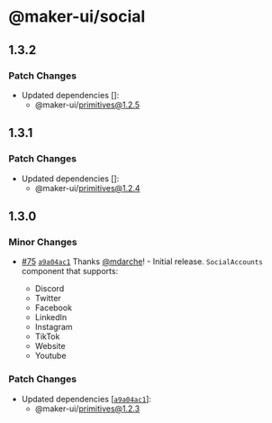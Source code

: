 # @maker-ui/social

## 1.3.2

### Patch Changes

- Updated dependencies []:
  - @maker-ui/primitives@1.2.5

## 1.3.1

### Patch Changes

- Updated dependencies []:
  - @maker-ui/primitives@1.2.4

## 1.3.0

### Minor Changes

- [#75](https://github.com/mdarche/maker-ui/pull/75) [`a9a04ac1`](https://github.com/mdarche/maker-ui/commit/a9a04ac119a558a98897544fa1121761fb3dd488) Thanks [@mdarche](https://github.com/mdarche)! - Initial release. `SocialAccounts` component that supports:

  - Discord
  - Twitter
  - Facebook
  - LinkedIn
  - Instagram
  - TikTok
  - Website
  - Youtube

### Patch Changes

- Updated dependencies [[`a9a04ac1`](https://github.com/mdarche/maker-ui/commit/a9a04ac119a558a98897544fa1121761fb3dd488)]:
  - @maker-ui/primitives@1.2.3
